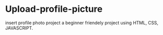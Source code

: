 # Upload-profile-picture
insert profile photo project a beginner friendely project using HTML, CSS, JAVASCRIPT.
